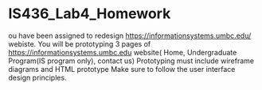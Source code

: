 # IS436_Lab4_Homework
ou have been assigned to redesign https://informationsystems.umbc.edu/ webiste.
You will be prototyping 3 pages of https://informationsystems.umbc.edu website( Home, Undergraduate Program(IS program only), contact us) 
Prototyping must include wireframe diagrams and HTML prototype Make sure to follow the user interface design principles.
